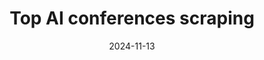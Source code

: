 ---
title: "Top AI conferences scraping"
date: "2024-11-13"
description: "Scrape BibTeX & abstracts from top AI conferences"
link:
    github: "https://github.com/liu-qilong/top-ai-conf-scrape"
---